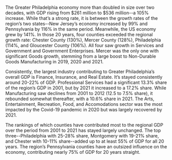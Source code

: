 The Greater Philadelphia economy more than doubled in size over two decades, with GDP rising from $261 million to $536 million--a 105% increase. While that’s a strong rate, it is between the growth rates of the region’s two states--New Jersey’s economy increased by 99% and Pennsylvania by 116% in the same period. Meanwhile, the US economy grew by 141%. In those 20 years, four counties exceeded the regional growth rate: Chester County (130%), Mercer County (128%), Philadelphia (114%, and Gloucester County (106%). All four saw growth in Services and Government and Government Enterprises. Mercer was the only one with significant Goods growth, stemming from a large boost to Non-Durable Goods Manufacturing in 2019, 2020 and 2021.

Consistently, the largest industry contributing to Greater Philadelphia’s overall GDP is Finance, Insurance, and Real Estate. It’s stayed consistently around 20-22% of GDP. Professional Services had a significant 13.3% share of the region’s GDP in 2001, but by 2021 it increased to a 17.2% share. While Manufacturing saw declines from 2001 to 2012 (12.5 to 7.5% share), it rebounded somewhat thereafter, with a 10.6% share in 2021. The Arts, Entertainment, Recreation, Food, and Accomodations sector was the most impacted by the Covid-19 pandemic in 2020 but was largely recovered by 2021.

The rankings of which counties have contributed most to the regional GDP over the period from 2001 to 2021 has stayed largely unchanged. The top three--Philadelphia with 25-28% share, Montgomery with 19-21% share, and Chester with 10-11% share--added up to at least 55% of GDP for all 20 years. The region’s Pennsylvania counties have an outsized influence on the economy, contributing nearly 75% of GDP for 20 years straight.